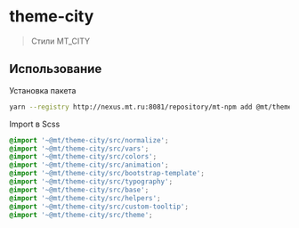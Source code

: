 # theme-city
> Стили MT_CITY 

## Использование

Установка пакета

```bash
yarn --registry http://nexus.mt.ru:8081/repository/mt-npm add @mt/theme-city
```

Import в Scss
```scss
@import '~@mt/theme-city/src/normalize';
@import '~@mt/theme-city/src/vars';
@import '~@mt/theme-city/src/colors';
@import '~@mt/theme-city/src/animation';
@import '~@mt/theme-city/src/bootstrap-template';
@import '~@mt/theme-city/src/typography';
@import '~@mt/theme-city/src/base';
@import '~@mt/theme-city/src/helpers';
@import '~@mt/theme-city/src/custom-tooltip';
@import '~@mt/theme-city/src/theme';
```
